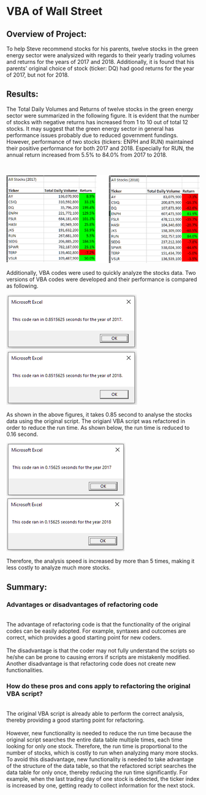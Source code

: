 # VBA of Wall Street
## Overview of Project: 
To help Steve recommend stocks for his parents, twelve stocks in the green energy sector were analysized with regards to their yearly trading volumes and returns for the years of 2017 and 2018. Additionally, it is found that his parents' original choice of stock (ticker: DQ) had good returns for the year of 2017, but not for 2018.
## Results: 

The Total Daily Volumes and Returns of twelve stocks in the green energy sector were summarized in the following figure. It is evident that the number of stocks with negative returns has increased from 1 to 10 out of total 12 stocks. It may suggest that the green energy sector in general has performance issues probably due to reduced government fundings. However, performance of two stocks (tickers: ENPH and RUN) maintained their positive performance for both 2017 and 2018. Especially for RUN, the annual return increased from 5.5% to 84.0% from 2017 to 2018.

<br>

![Stock Analysis for 2017 and 2018](resources/result_2017_and_2018.png)

Additionally, VBA codes were used to quickly analyze the stocks data. Two versions of VBA codes were developed and their performance is compared as following.

![Script Run Time for Original Script: 2017](resources/originalScript_2017.PNG)
![Script Run Time for Original Script: 2018](resources/originalScript_2018.PNG)

As shown in the above figures, it takes 0.85 second to analyse the stocks data using the original script. The origianl VBA script was refactored in order to reduce the run time. As shown below, the run time is reduced to 0.16 second.

![Script Run Time for Refactored Script: 2017](resources/VBA_Challenge_2017.PNG)
![Script Run Time for Refactored Script: 2018](resources/VBA_Challenge_2018.PNG)

Therefore, the analysis speed is increased by more than 5 times, making it less costly to analyze much more stocks.

## Summary: 

### Advantages or disadvantages of refactoring code 
<br>
The advantage of refactoring code is that the functionality of the original codes can be easily adopted. For example, syntaxes and outcomes are correct, which provides a good starting point for new coders.
<br>
<br>
The disadvantage is that the coder may not fully understand the scripts so he/she can be prone to causing errors if scripts are mistakenly modified. Another disadvantage is that refactoring code does not create new functionalities.
<br>

### How do these pros and cons apply to refactoring the original VBA script?
<br>
The original VBA script is already able to perform the correct analysis, thereby providing a good starting point for refactoring. 
<br>
<br>
However, new functionality is needed to reduce the run time because the original script searches the entire data table multiple times, each time looking for only one stock. Therefore, the run time is proportional to the number of stocks, which is costly to run when analyzing many more stocks. To avoid this disadvantage, new functionality is needed to take advantage of the structure of the data table, so that the refactored script searches the data table for only once, thereby reducing the run time significantly. For example, when the last trading day of one stock is detected, the ticker index is increased by one, getting ready to collect information for the next stock.
